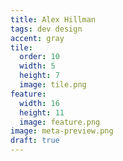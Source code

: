 ```yaml
---
title: Alex Hillman
tags: dev design
accent: gray
tile:
  order: 10
  width: 5
  height: 7
  image: tile.png
feature:
  width: 16
  height: 11
  image: feature.png
image: meta-preview.png
draft: true
---
```



